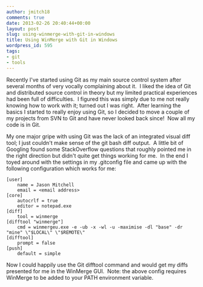 ```yaml
---
author: jmitch18
comments: true
date: 2013-02-26 20:40:44+00:00
layout: post
slug: using-winmerge-with-git-in-windows
title: Using WinMerge with Git in Windows
wordpress_id: 595
tags:
- git
- tools
---
```


Recently I've started using Git as my main source control system after several months of very vocally complaining about it.  I liked the idea of Git and distributed source control in theory but my limited practical experiences had been full of difficulties.  I figured this was simply due to me not really knowing how to work with it; turned out I was right.  After learning the basics I started to really enjoy using Git, so I decided to move a couple of my projects from SVN to Git and have never looked back since!  Now all my code is in Git.

<!-- more -->

My one major gripe with using Git was the lack of an integrated visual diff tool; I just couldn't make sense of the git bash diff output.  A little bit of Googling found some StackOverflow questions that roughly pointed me in the right direction but didn't quite get things working for me.  In the end I toyed around with the settings in my .gitconfig file and came up with the following configuration which works for me:


    [user]
        name = Jason Mitchell
        email = <email address>
    [core]
        autocrlf = true
        editor = notepad.exe
    [diff]
        tool = winmerge
    [difftool "winmerge"]
        cmd = winmergeu.exe -e -ub -x -wl -u -maximise -dl "base" -dr "mine" \"$LOCAL\" \"$REMOTE\"
    [difftool]
        prompt = false
    [push]
        default = simple


Now I could happily use the Git difftool command and would get my diffs presented for me in the WinMerge GUI.  Note: the above config requires WinMerge to be added to your PATH environment variable.
